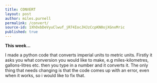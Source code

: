 ```yaml
---
title: CONVERT
layout: post
author: miles.purnell
permalink: /convert/
source-id: 1XhOxbDeVyuClwuf_jR74IocJHJzCcpKN0ojXGnxMric
published: true
---
```

**This week…**

I made a python code that converts imperial units to metric units. Firstly it asks you what conversion you would like to make, e.g miles-kilometres, gallons-litres etc. then you type in a number and it converts it. The only thing that needs changing is that the code comes up with an error, even when it works, so i would like to fix that. 

<script src="//repl.it/embed/IlOG/latest.js"></script>
